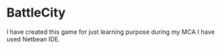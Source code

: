 # BattleCity
I have created this game for just learning purpose during my MCA
I have used Netbean IDE.
